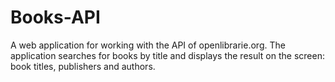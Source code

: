 # Books-API
A web application for working with the API of openlibrarie.org. The application searches for books by title and displays the result on the screen: book titles, publishers and authors.
